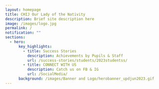 ```yaml
---
layout: homepage
title: CHIJ Our Lady of the Nativity
description: Brief site description here
image: /images/logo.jpg
permalink: /
notification: ""
sections:
  - hero:
      key_highlights:
        - title: Success Stories
          description: Achievements by Pupils & Staff
          url: /success-stories/students/2023studentss/
        - title: CONNECT WITH US
          description: Catch us on FB & IG
          url: /SocialMedia/
      background: /images/Banner and Logo/herobanner_updjun2023.gif
---
```

